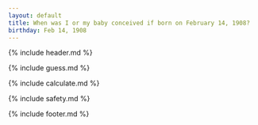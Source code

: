 ```yaml
---
layout: default
title: When was I or my baby conceived if born on February 14, 1908?
birthday: Feb 14, 1908
---
```


{% include header.md %}

{% include guess.md %}

{% include calculate.md %}

{% include safety.md %}

{% include footer.md %}



